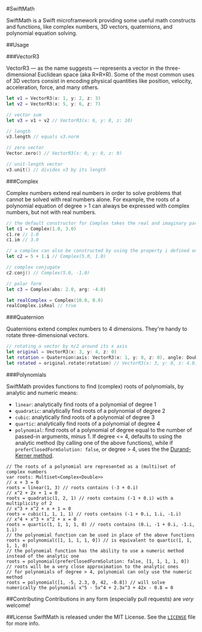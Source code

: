 #SwiftMath

SwiftMath is a Swift microframework providing some useful math constructs and functions, like complex numbers, 3D vectors, quaternions, and polynomial equation solving.

##Usage

###VectorR3

VectorR3 — as the name suggests — represents a vector in the three-dimensional Euclidean space (aka R×R×R).
Some of the most common uses of 3D vectors consist in encoding physical quantities like position, velocity, acceleration, force, and many others.

```swift
let v1 = VectorR3(x: 1, y: 2, z: 3)
let v2 = VectorR3(x: 5, y: 6, z: 7)

// vector sum
let v3 = v1 + v2 // VectorR3(x: 6, y: 8, z: 10)

// length
v3.length // equals v3.norm

// zero vector
Vector.zero() // VectorR3(x: 0, y: 0, z: 0)

// unit-length vector
v3.unit() // divides v3 by its length
```

###Complex

Complex numbers extend real numbers in order to solve problems that cannot be solved with real numbers alone.
For example, the roots of a polynomial equation of degree > 1 can always be expressed with complex numbers, but not with real numbers.

```swift
// the default constructor for Complex takes the real and imaginary parts as parameters
let c1 = Complex(1.0, 3.0)
c1.re // 1.0
c1.im // 3.0

// a complex can also be constructed by using the property i defined on Float and Double
let c2 = 5 + 1.i // Complex(5.0, 1.0)

// complex conjugate
c2.conj() // Complex(5.0, -1.0)

// polar form
let c3 = Complex(abs: 2.0, arg: -4.0)

let realComplex = Complex(10.0, 0.0)
realComplex.isReal // true
```

###Quaternion

Quaternions extend complex numbers to 4 dimensions.
They're handy to rotate three-dimensional vectors.

```swift
// rotating a vector by π/2 around its x axis
let original = VectorR3(x: 3, y: 4, z: 0)
let rotation = Quaternion(axis: VectorR3(x: 1, y: 0, z: 0), angle: Double.PI/2.0)
let rotated = original.rotate(rotation) // VectorR3(x: 3, y: 0, z: 4.0)
```

###Polynomials

SwiftMath provides functions to find (complex) roots of polynomials, by analytic and numeric means:
-	`linear`: analytically find roots of a polynomial of degree 1
-	`quadratic`: analytically find roots of a polynomial of degree 2
-	`cubic`: analytically find roots of a polynomial of degree 3
-	`quartic`: analytically find roots of a polynomial of degree 4
-	`polynomial`: find roots of a polynomial of degree equal to the number of passed-in arguments, minus 1. If degree <= 4, defaults to using the analytic method (by calling one of the above functions), while if `preferClosedFormSolution: false`, or degree > 4, uses the the [Durand-Kerner method](http://en.wikipedia.org/wiki/Durand%E2%80%93Kerner_method).

```
// The roots of a polynomial are represented as a (multi)set of complex numbers
var roots: Multiset<Complex<Double>>
// x + 3 = 0
roots = linear(1, 3) // roots contains (-3 + 0.i)
// x^2 + 2x + 1 = 0
roots = quadratic(1, 2, 1) // roots contains (-1 + 0.i) with a multiplicity of 2
// x^3 + x^2 + x + 1 = 0
roots = cubic(1, 1, 1, 1) // roots contains (-1 + 0.i, 1.i, -1.i)
// x^4 + x^3 + x^2 + x = 0
roots = quartic(1, 1, 1, 1, 0) // roots contains (0.i, -1 + 0.i, -1.i, 1.i)
// the polynomial function can be used in place of the above functions
roots = polynomial([1, 1, 1, 1, 0]) // is equivalent to quartic(1, 1, 1, 1, 0)
// the polynomial function has the ability to use a numeric method instead of the analytic one
roots = polynomial(preferClosedFormSolution: false, [1, 1, 1, 1, 0]) // roots will be a very close approximation to the analytic ones
// for polynomials of degree > 4, polynomial can only use the numeric method
roots = polynomial([1, -5, 2.3, 0, 42, -0.8]) // will solve numerically the polynomial x^5 - 5x^4 + 2.3x^3 + 42x - 0.8 = 0

```

##Contributing
Contributions in any form (especially pull requests) are _very_ welcome!

##License
SwiftMath is released under the MIT License. See the [`LICENSE`](https://github.com/madbat/SwiftMath/blob/master/LICENSE) file for more info.
